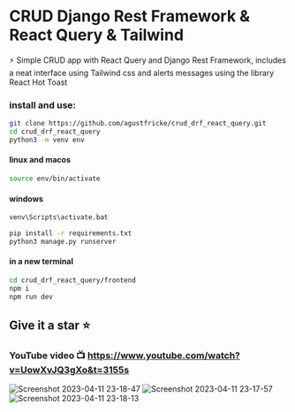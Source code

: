 # CRUD Django Rest Framework & React Query & Tailwind 

⚡  Simple CRUD app with React Query and Django Rest Framework, includes a neat interface using Tailwind css and alerts messages using the library React Hot Toast

### install and use:
```bash
git clone https://github.com/agustfricke/crud_drf_react_query.git
cd crud_drf_react_query
python3 -m venv env
```

#### linux and macos
```bash
source env/bin/activate
```

#### windows
```bash
venv\Scripts\activate.bat
```

```bash
pip install -r requirements.txt
python3 manage.py runserver
```

#### in a new terminal
```bash
cd crud_drf_react_query/frontend
npm i
npm run dev
```

## Give it a star ⭐
### YouTube video :tv: https://www.youtube.com/watch?v=UowXvJQ3gXo&t=3155s

![Screenshot 2023-04-11 23-18-47](https://user-images.githubusercontent.com/110266171/231331107-105e2ed9-fad6-4688-8448-6ad26ab43956.png)
![Screenshot 2023-04-11 23-17-57](https://user-images.githubusercontent.com/110266171/231331137-c198a92b-a718-4685-ab86-1ad2884f8a1a.png)
![Screenshot 2023-04-11 23-18-13](https://user-images.githubusercontent.com/110266171/231331165-fd327f26-0ad9-464f-b7aa-3a14a5461764.png)
